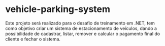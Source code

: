 # vehicle-parking-system
Este projeto será realizado para o desafio de treinamento em .NET, tem como objetivo criar um sistema de estacionamento de veículos, dando a possibilidade de cadastrar, listar, remover e calcular o pagamento final do cliente e fechar o sistema.
